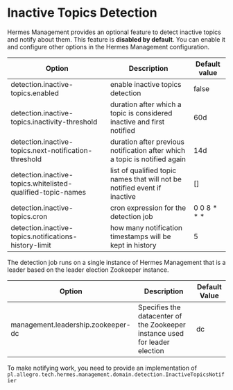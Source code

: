 # Inactive Topics Detection

Hermes Management provides an optional feature to detect inactive topics and
notify about them. This feature is **disabled by default**. You can enable it
and configure other options in the Hermes Management configuration.

 Option                                                      | Description                                                                | Default value 
-------------------------------------------------------------|----------------------------------------------------------------------------|---------------
 detection.inactive-topics.enabled                           | enable inactive topics detection                                           | false         
 detection.inactive-topics.inactivity-threshold              | duration after which a topic is considered inactive and first notified     | 60d           
 detection.inactive-topics.next-notification-threshold       | duration after previous notification after which a topic is notified again | 14d           
 detection.inactive-topics.whitelisted-qualified-topic-names | list of qualified topic names that will not be notified event if inactive  | []            
 detection.inactive-topics.cron                              | cron expression for the detection job                                      | 0 0 8 * * *   
 detection.inactive-topics.notifications-history-limit       | how many notification timestamps will be kept in history                   | 5             

The detection job runs on a single instance of Hermes Management that is a
leader based on the leader election Zookeeper instance.

 Option                             | Description                                                                 | Default Value 
------------------------------------|-----------------------------------------------------------------------------|---------------
 management.leadership.zookeeper-dc | Specifies the datacenter of the Zookeeper instance used for leader election | dc            

To make notifying work, you need to provide an implementation of
`pl.allegro.tech.hermes.management.domain.detection.InactiveTopicsNotifier`
